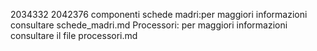 2034332 
2042376 
componenti
schede madri:per maggiori informazioni consultare schede_madri.md 
Processori: per maggiori informazioni consultare il file processori.md 

